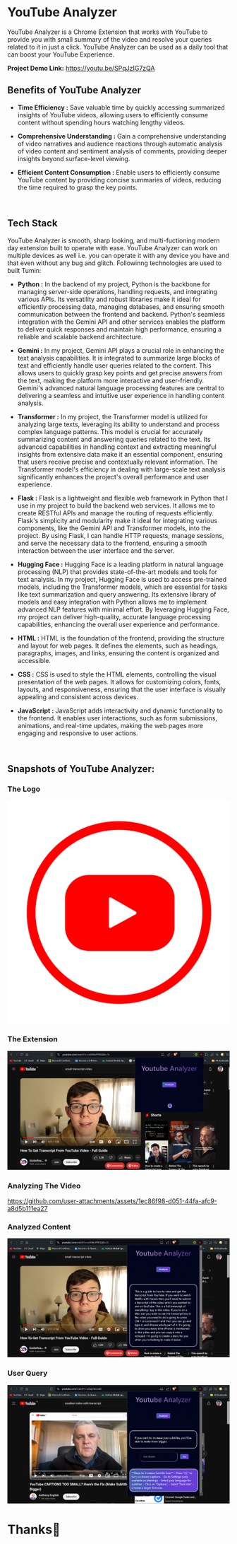 # YouTube Analyzer

YouTube Analyzer is a Chrome Extension that works with YouTube to provide you with small summary of the video and resolve your queries related to it in just a click.
YouTube Analyzer can be used as a daily tool that can boost your YouTube Experience.

**Project Demo Link:** https://youtu.be/SPqJzIG7zQA
<br>

## Benefits of YouTube Analyzer

- **Time Efficiency :** Save valuable time by quickly accessing summarized insights of YouTube videos, allowing users to efficiently consume content without spending hours watching lengthy videos.

- **Comprehensive Understanding :**  Gain a comprehensive understanding of video narratives and audience reactions through automatic analysis of video content and sentiment analysis of comments, providing deeper insights beyond surface-level viewing.


- **Efficient Content Consumption :**  Enable users to efficiently consume YouTube content by providing concise summaries of videos, reducing the time required to grasp the key points.

<br>

## Tech Stack

YouTube Analyzer is smooth, sharp looking, and multi-fuctioning modern day extension built to operate with ease. YouTube Analyzer can work on multiple devices as well i.e. you can operate it with any device you have and that even without any bug and glitch.
Followinng technologies are used to built Tumin:

- **Python :** In the backend of my project, Python is the backbone for managing server-side operations, handling requests, and integrating various APIs. Its versatility and robust libraries make it ideal for efficiently processing data, managing databases, and ensuring smooth communication between the frontend and backend. Python's seamless integration with the Gemini API and other services enables the platform to deliver quick responses and maintain high performance, ensuring a reliable and scalable backend architecture.

- **Gemini :** In my project, Gemini API plays a crucial role in enhancing the text analysis capabilities. It is integrated to summarize large blocks of text and efficiently handle user queries related to the content. This allows users to quickly grasp key points and get precise answers from the text, making the platform more interactive and user-friendly. Gemini's advanced natural language processing features are central to delivering a seamless and intuitive user experience in handling content analysis.

- **Transformer :** In my project, the Transformer model is utilized for analyzing large texts, leveraging its ability to understand and process complex language patterns. This model is crucial for accurately summarizing content and answering queries related to the text. Its advanced capabilities in handling context and extracting meaningful insights from extensive data make it an essential component, ensuring that users receive precise and contextually relevant information. The Transformer model's efficiency in dealing with large-scale text analysis significantly enhances the project's overall performance and user experience.

- **Flask :** Flask is a lightweight and flexible web framework in Python that I use in my project to build the backend web services. It allows me to create RESTful APIs and manage the routing of requests efficiently. Flask's simplicity and modularity make it ideal for integrating various components, like the Gemini API and Transformer models, into the project. By using Flask, I can handle HTTP requests, manage sessions, and serve the necessary data to the frontend, ensuring a smooth interaction between the user interface and the server.

- **Hugging Face :** Hugging Face is a leading platform in natural language processing (NLP) that provides state-of-the-art models and tools for text analysis. In my project, Hugging Face is used to access pre-trained models, including the Transformer models, which are essential for tasks like text summarization and query answering. Its extensive library of models and easy integration with Python allows me to implement advanced NLP features with minimal effort. By leveraging Hugging Face, my project can deliver high-quality, accurate language processing capabilities, enhancing the overall user experience and performance.

- **HTML :** HTML is the foundation of the frontend, providing the structure and layout for web pages. It defines the elements, such as headings, paragraphs, images, and links, ensuring the content is organized and accessible.

- **CSS :** CSS is used to style the HTML elements, controlling the visual presentation of the web pages. It allows for customizing colors, fonts, layouts, and responsiveness, ensuring that the user interface is visually appealing and consistent across devices.

- **JavaScript :** JavaScript adds interactivity and dynamic functionality to the frontend. It enables user interactions, such as form submissions, animations, and real-time updates, making the web pages more engaging and responsive to user actions.

<br>

## Snapshots of YouTube Analyzer:

### The Logo

![image](https://github.com/Avinash0308/Youtube-Analyzer/blob/main/ReadMe_Images/icon.png)

### The Extension

![image](https://github.com/Avinash0308/Youtube-Analyzer/blob/main/ReadMe_Images/Extension.png)

### Analyzing The Video

https://github.com/user-attachments/assets/1ec86f98-d051-44fa-afc9-a8d5b111ea27

### Analyzed Content

![image](https://github.com/Avinash0308/Youtube-Analyzer/blob/main/ReadMe_Images/Video_Summary.png)

### User Query

![image](https://github.com/Avinash0308/Youtube-Analyzer/blob/main/ReadMe_Images/Query.png)


# Thanks💖
